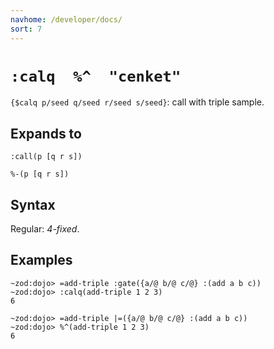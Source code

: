 ```yaml
---
navhome: /developer/docs/
sort: 7
---
```


# `:calq  %^  "cenket"` 

`{$calq p/seed q/seed r/seed s/seed}`: call with triple sample.

## Expands to

```
:call(p [q r s])
```

```
%-(p [q r s])
```

## Syntax

Regular: *4-fixed*.

## Examples

```
~zod:dojo> =add-triple :gate({a/@ b/@ c/@} :(add a b c))
~zod:dojo> :calq(add-triple 1 2 3)
6
```

```
~zod:dojo> =add-triple |=({a/@ b/@ c/@} :(add a b c))
~zod:dojo> %^(add-triple 1 2 3)
6
```
